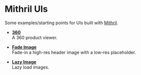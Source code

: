# Mithril UIs

Some examples/starting points for UIs built with [Mithril](https://github.com/lhorie/mithril.js).

- **[360](tree/master/public/360)**  
A 360 product viewer.

- **[Fade Image](tree/master/public/fade-image)**  
Fade-in a high-res header image with a low-res placeholder.

- **[Lazy Image](tree/master/public/lazy-image)**  
Lazy load images.
